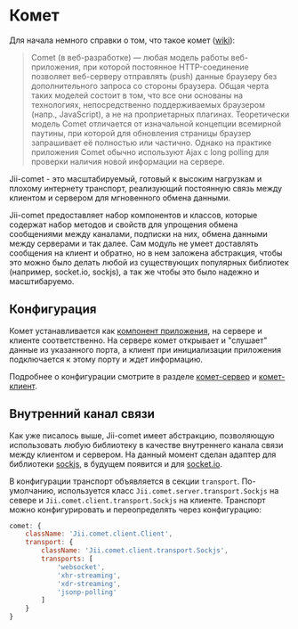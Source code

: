 Комет
=======

Для начала немного справки о том, что такое комет ([wiki](https://ru.wikipedia.org/wiki/Comet_(%D0%BF%D1%80%D0%BE%D0%B3%D1%80%D0%B0%D0%BC%D0%BC%D0%B8%D1%80%D0%BE%D0%B2%D0%B0%D0%BD%D0%B8%D0%B5))):

> Comet (в веб-разработке) — любая модель работы веб-приложения, при которой постоянное HTTP-соединение позволяет
> веб-серверу отправлять (push) данные браузеру без дополнительного запроса со стороны браузера. Общая черта таких
> моделей состоит в том, что все они основаны на технологиях, непосредственно поддерживаемых браузером
> (напр., JavaScript), а не на проприетарных плагинах. Теоретически модель Comet отличается от изначальной концепции
> всемирной паутины, при которой для обновления страницы браузер запрашивает её полностью или частично. Однако на
> практике приложения Comet обычно используют Ajax c long polling для проверки наличия новой информации на сервере.

Jii-comet - это масштабируемый, готовый к высоким нагрузкам и плохому интернету транспорт, реализующий постоянную связь
между клиентом и сервером для мгновенного обмена данными.

Jii-comet предоставляет набор компонентов и классов, которые содержат набор методов и свойств для упрощения обмена
сообщениями между каналами, подписки на них, обмена данными между серверами и так далее. Сам модуль не умеет доставлять
сообщения на клиент и обратно, но в нем заложена абстракция, чтобы это можно было делать любой из существующих
популярных библиотек (например, socket.io, sockjs), а так же чтобы это было надежно и масштибаруемо.

## Конфигурация

Комет устанавливается как [компонент приложения](structure-application-components), на сервере и клиенте соответственно.
На сервере комет открывает и "слушает" данные из указанного порта, а клиент при инициализации приложения подключается
к этому порту и ждет информацию.

Подробнее о конфигурации смотрите в разделе [комет-сервер](comet-server) и [комет-клиент](comet-client).

## Внутренний канал связи

Как уже писалось выше, Jii-comet имеет абстракцию, позволяющую использовать любую библиотеку в качестве внутреннего
канала связи между клиентом и сервером. На данный момент сделан адаптер для библиотеки
[sockjs](https://github.com/sockjs/sockjs-client), в будущем появится и для [socket.io](http://socket.io/).

В конфигурации транспорт объявляется в секции `transport`. По-умолчанию, используется класс
`Jii.comet.server.transport.Sockjs` на севере и `Jii.comet.client.transport.Sockjs` на клиенте.
Транспорт можно конфигурировать и переопределять через конфигурацию:

```js
comet: {
    className: 'Jii.comet.client.Client',
    transport: {
        className: 'Jii.comet.client.transport.Sockjs',
        transports: [
            'websocket',
            'xhr-streaming',
            'xdr-streaming',
            'jsonp-polling'
        ]
    }
}
```
